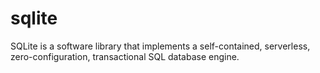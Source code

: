 sqlite
======

SQLite is a software library that implements a self-contained, serverless, zero-configuration, transactional SQL database engine.
